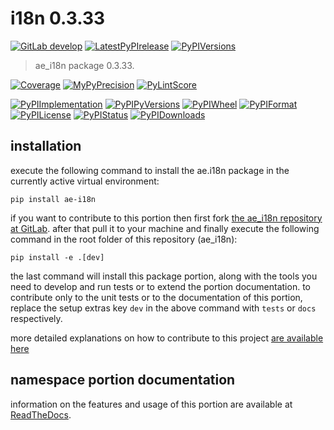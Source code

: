<!-- THIS FILE IS EXCLUSIVELY MAINTAINED by the project ae.ae V0.3.95 -->
<!-- THIS FILE IS EXCLUSIVELY MAINTAINED by the project aedev.tpl_namespace_root V0.3.14 -->
# i18n 0.3.33

[![GitLab develop](https://img.shields.io/gitlab/pipeline/ae-group/ae_i18n/develop?logo=python)](
    https://gitlab.com/ae-group/ae_i18n)
[![LatestPyPIrelease](
    https://img.shields.io/gitlab/pipeline/ae-group/ae_i18n/release0.3.32?logo=python)](
    https://gitlab.com/ae-group/ae_i18n/-/tree/release0.3.32)
[![PyPIVersions](https://img.shields.io/pypi/v/ae_i18n)](
    https://pypi.org/project/ae-i18n/#history)

>ae_i18n package 0.3.33.

[![Coverage](https://ae-group.gitlab.io/ae_i18n/coverage.svg)](
    https://ae-group.gitlab.io/ae_i18n/coverage/index.html)
[![MyPyPrecision](https://ae-group.gitlab.io/ae_i18n/mypy.svg)](
    https://ae-group.gitlab.io/ae_i18n/lineprecision.txt)
[![PyLintScore](https://ae-group.gitlab.io/ae_i18n/pylint.svg)](
    https://ae-group.gitlab.io/ae_i18n/pylint.log)

[![PyPIImplementation](https://img.shields.io/pypi/implementation/ae_i18n)](
    https://gitlab.com/ae-group/ae_i18n/)
[![PyPIPyVersions](https://img.shields.io/pypi/pyversions/ae_i18n)](
    https://gitlab.com/ae-group/ae_i18n/)
[![PyPIWheel](https://img.shields.io/pypi/wheel/ae_i18n)](
    https://gitlab.com/ae-group/ae_i18n/)
[![PyPIFormat](https://img.shields.io/pypi/format/ae_i18n)](
    https://pypi.org/project/ae-i18n/)
[![PyPILicense](https://img.shields.io/pypi/l/ae_i18n)](
    https://gitlab.com/ae-group/ae_i18n/-/blob/develop/LICENSE.md)
[![PyPIStatus](https://img.shields.io/pypi/status/ae_i18n)](
    https://libraries.io/pypi/ae-i18n)
[![PyPIDownloads](https://img.shields.io/pypi/dm/ae_i18n)](
    https://pypi.org/project/ae-i18n/#files)


## installation


execute the following command to install the
ae.i18n package
in the currently active virtual environment:
 
```shell script
pip install ae-i18n
```

if you want to contribute to this portion then first fork
[the ae_i18n repository at GitLab](
https://gitlab.com/ae-group/ae_i18n "ae.i18n code repository").
after that pull it to your machine and finally execute the
following command in the root folder of this repository
(ae_i18n):

```shell script
pip install -e .[dev]
```

the last command will install this package portion, along with the tools you need
to develop and run tests or to extend the portion documentation. to contribute only to the unit tests or to the
documentation of this portion, replace the setup extras key `dev` in the above command with `tests` or `docs`
respectively.

more detailed explanations on how to contribute to this project
[are available here](
https://gitlab.com/ae-group/ae_i18n/-/blob/develop/CONTRIBUTING.rst)


## namespace portion documentation

information on the features and usage of this portion are available at
[ReadTheDocs](
https://ae.readthedocs.io/en/latest/_autosummary/ae.i18n.html
"ae_i18n documentation").
